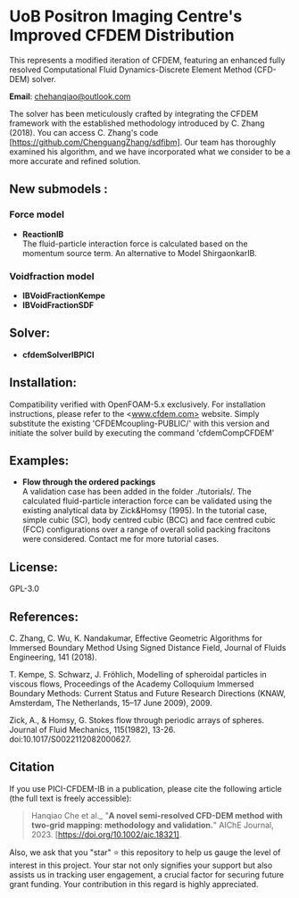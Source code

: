 # UoB Positron Imaging Centre's Improved CFDEM Distribution

This represents a modified iteration of CFDEM, featuring an enhanced fully resolved Computational Fluid Dynamics-Discrete Element Method (CFD-DEM) solver.

**Email**: <chehanqiao@outlook.com>

The solver has been meticulously crafted by integrating the CFDEM framework with the established methodology introduced by C. Zhang (2018). You can access C. Zhang's code [https://github.com/ChenguangZhang/sdfibm]. Our team has thoroughly examined his algorithm, and we have incorporated what we consider to be a more accurate and refined solution.

## New submodels :
### **Force model**
* **ReactionIB**  
  The fluid-particle interaction force is calculated based on the momentum source term. An alternative to Model ShirgaonkarIB.
### **Voidfraction model**
* **IBVoidFractionKempe**
* **IBVoidFractionSDF**
## Solver:
* **cfdemSolverIBPICI**
## Installation:
Compatibility verified with OpenFOAM-5.x exclusively. For installation instructions, please refer to the <www.cfdem.com> website. Simply substitute the existing 'CFDEMcoupling-PUBLIC/' with this version and initiate the solver build by executing the command 'cfdemCompCFDEM'
## Examples:
* **Flow through the ordered packings**  
A validation case has been added in the folder ./tutorials/. The calculated fluid-particle interaction force can be validated using the existing analytical data by Zick&Homsy (1995). In the tutorial case, simple cubic (SC), body centred cubic (BCC) and face centred cubic (FCC) configurations over a range of overall solid packing fracitons were considered. Contact me for more tutorial cases.
## License:

GPL-3.0

## References:
C. Zhang, C. Wu, K. Nandakumar, Effective Geometric Algorithms for Immersed Boundary Method Using Signed Distance Field, Journal of Fluids Engineering, 141 (2018). 

T. Kempe, S. Schwarz, J. Fröhlich, Modelling of spheroidal particles in viscous flows,  Proceedings of the Academy Colloquium Immersed Boundary Methods: Current Status and Future Research Directions (KNAW, Amsterdam, The Netherlands, 15–17 June 2009), 2009.

Zick, A., & Homsy, G.  Stokes flow through periodic arrays of spheres. Journal of Fluid Mechanics, 115(1982), 13-26. doi:10.1017/S0022112082000627.

## Citation

If you use PICI-CFDEM-IB in a publication, please cite the following article (the full text is freely accessible):

> Hanqiao Che et al._ "**A novel semi-resolved CFD-DEM method with two-grid mapping: methodology and validation.**" AIChE Journal, 2023.
> [https://doi.org/10.1002/aic.18321].

Also, we ask that you "star" :star: this repository to help us gauge the level of interest in this project. Your star not only signifies your support but also assists us in tracking user engagement, a crucial factor for securing future grant funding. Your contribution in this regard is highly appreciated.


